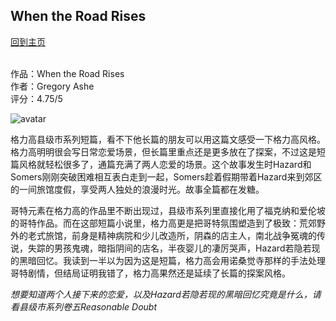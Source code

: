 ## When the Road Rises
[回到主页](https://boheme130.github.io/Fiction.git.io/)
<br>
<br>


作品：When the Road Rises <br>
作者：Gregory Ashe <br>
评分：4.75/5 <br>

![avatar](https://i.pinimg.com/originals/06/e4/c8/06e4c83d5b4c127d0e426b79be11f3eb.jpg)

格力高县级市系列短篇，看不下他长篇的朋友可以用这篇文感受一下格力高风格。格力高明明很会写日常恋爱场景，但长篇里重点还是更多放在了探案，不过这是短篇风格就轻松很多了，通篇充满了两人恋爱的场景。这个故事发生时Hazard和Somers刚刚突破困难相互表白走到一起，Somers趁着假期带着Hazard来到郊区的一间旅馆度假，享受两人独处的浪漫时光。故事全篇都在发糖。

哥特元素在格力高的作品里不断出现过，县级市系列里直接化用了福克纳和爱伦坡的哥特作品。而在这部短篇小说里，格力高更是把哥特氛围塑造到了极致：荒郊野外的老式旅馆，前身是精神病院和少儿改造所，阴森的店主人，南北战争冤魂的传说，失踪的男孩鬼魂，暗指阴间的店名，半夜婴儿的凄厉哭声，Hazard若隐若现的黑暗回忆。我读到一半以为因为这是短篇，格力高会用诺桑觉寺那样的手法处理哥特剧情，但结局证明我错了，格力高果然还是延续了长篇的探案风格。

*想要知道两个人接下来的恋爱，以及Hazard若隐若现的黑暗回忆究竟是什么，请看县级市系列卷五Reasonable Doubt*
